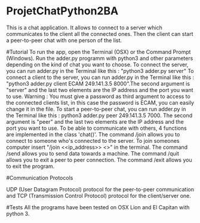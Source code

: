 # ProjetChatPython2BA
This is a chat application. It allows to connect to a server which communicates to the client all the connected ones. Then the client can start a peer-to-peer chat with one person of the list.

#Tutorial
To run the app, open the Terminal (OSX) or the Command Prompt (Windows). Run the adder.py programm with python3 and other parameters depending on the kind of chat you want to choose.
To connect the server, you can run adder.py in the Terminal like this : "python3 adder.py server"
To connect a client to the server, you can run adder.py in the Terminal like this : "python3 adder.py client ECAM 249.141.3.5 8000".The second argument is "server" and the last two elements are the IP address and the port you want to use.
Warning : You must give a password as third argument to access to the connected clients list, in this case the password is ECAM, you can easily change it in the file.
To start a peer-to-peer chat, you can run adder.py in the Terminal like this : python3 adder.py peer 249.141.3.5 7000. The second argument is "peer" and the last two elements are the IP address and the port you want to use.
To be able to communicate with others, 4 functions are implemented in the class 'chat()'.
The command /join allows you to connect to someone who's connected to the server. 
To join someones computer insert "/join <<ip_address>> <<port>>" in the terminal.
The command /send allows you to send data towards a machine.
The command /quit allows you to exit a peer to peer connection.
The command /exit allows you to exit the program.

#Communication Protocols

UDP (User Datagram Protocol) protocol for the peer-to-peer communication and TCP (Transmission Control Protocol) protocol for the client/server one.

#Tests
All the programs have been tested on OSX Lion and El Capitan with python 3.
